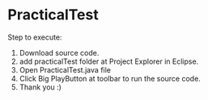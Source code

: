 # PracticalTest
Step to execute:
1. Download source code.
2. add practicalTest folder at Project Explorer in Eclipse.
3. Open PracticalTest.java file
4. Click Big PlayButton at toolbar to run the source code.
5. Thank you :)
